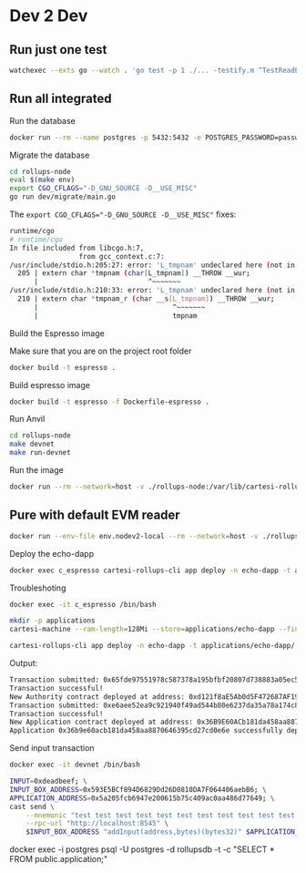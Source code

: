 # Dev 2 Dev

## Run just one test

```sh
watchexec --exts go --watch . 'go test -p 1 ./... -testify.m ^TestReadEspresso$'
```

## Run all integrated

Run the database

```sh
docker run --rm --name postgres -p 5432:5432 -e POSTGRES_PASSWORD=password -e POSTGRES_DB=rollupsdb postgres:16-alpine
```

Migrate the database

```sh
cd rollups-node
eval $(make env)
export CGO_CFLAGS="-D_GNU_SOURCE -D__USE_MISC"
go run dev/migrate/main.go
```

The 
`export CGO_CFLAGS="-D_GNU_SOURCE -D__USE_MISC"`
fixes:

```sh
runtime/cgo
# runtime/cgo
In file included from libcgo.h:7,
                 from gcc_context.c:7:
/usr/include/stdio.h:205:27: error: 'L_tmpnam' undeclared here (not in a function)
  205 | extern char *tmpnam (char[L_tmpnam]) __THROW __wur;
      |                           ^~~~~~~~
/usr/include/stdio.h:210:33: error: 'L_tmpnam' undeclared here (not in a function); did you mean 'tmpnam'?
  210 | extern char *tmpnam_r (char __s[L_tmpnam]) __THROW __wur;
      |                                 ^~~~~~~~
      |                                 tmpnam
```

Build the Espresso image

Make sure that you are on the project root folder

```sh
docker build -t espresso .
```

Build espresso image

```sh
docker build -t espresso -f Dockerfile-espresso .
```

Run Anvil

```sh
cd rollups-node
make devnet
make run-devnet
```

Run the image

```sh
docker run --rm --network=host -v ./rollups-node:/var/lib/cartesi-rollups-node/src --name c_espresso espresso
```

## Pure with default EVM reader

```sh
docker run --env-file env.nodev2-local --rm --network=host -v ./rollups-node:/var/lib/cartesi-rollups-node/src --name c_espresso espresso
```

Deploy the echo-dapp

```sh
docker exec c_espresso cartesi-rollups-cli app deploy -n echo-dapp -t applications/echo-dapp/ -v
```

Troubleshoting

```sh
docker exec -it c_espresso /bin/bash

mkdir -p applications
cartesi-machine --ram-length=128Mi --store=applications/echo-dapp --final-hash -- ioctl-echo-loop --vouchers=1 --notices=1 --reports=1 --verbose=1

cartesi-rollups-cli app deploy -n echo-dapp -t applications/echo-dapp/ -v
```

Output:

```bash
Transaction submitted: 0x65fde97551978c587378a195bfbf20807d738883a05ec5c62c4ed9d5060a9ea5
Transaction successful!
New Authority contract deployed at address: 0xd121f8aE5Ab0d5F472687AF19E393D18fD3e140c
Transaction submitted: 0xe6aee52ea9c921940f49ad544b80e6237da35a78a174c82368a7820963debaba
Transaction successful!
New Application contract deployed at address: 0x36B9E60ACb181da458aa8870646395CD27cD0E6E
Application 0x36b9e60acb181da458aa8870646395cd27cd0e6e successfully deployed
```

Send input transaction

```sh
docker exec -it devnet /bin/bash
```

```sh
INPUT=0xdeadbeef; \
INPUT_BOX_ADDRESS=0x593E5BCf894D6829Dd26D0810DA7F064406aebB6; \
APPLICATION_ADDRESS=0x5a205fcb6947e200615b75c409ac0aa486d77649; \
cast send \
    --mnemonic "test test test test test test test test test test test junk" \
    --rpc-url "http://localhost:8545" \
    $INPUT_BOX_ADDRESS "addInput(address,bytes)(bytes32)" $APPLICATION_ADDRESS $INPUT
```

docker exec -i postgres psql -U postgres -d rollupsdb -t -c "SELECT * FROM public.application;"